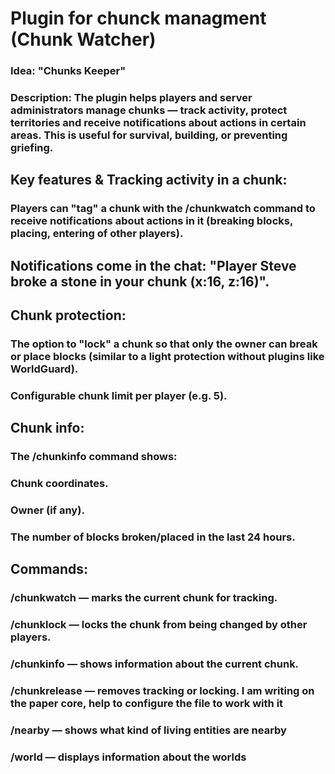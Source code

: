 # Plugin for chunck managment (Chunk Watcher)

### Idea: "Chunks Keeper" 
### Description: The plugin helps players and server administrators manage chunks — track activity, protect territories and receive notifications about actions in certain areas. This is useful for survival, building, or preventing griefing.


## Key features & Tracking activity in a chunk:
### Players can "tag" a chunk with the /chunkwatch command to receive notifications about actions in it (breaking blocks, placing, entering of other players).

## Notifications come in the chat: "Player Steve broke a stone in your chunk (x:16, z:16)".

## Chunk protection:
### The option to "lock" a chunk so that only the owner can break or place blocks (similar to a light protection without plugins like WorldGuard).

### Configurable chunk limit per player (e.g. 5).
## Chunk info:
### The /chunkinfo command shows:
### Chunk coordinates.
### Owner (if any).
### The number of blocks broken/placed in the last 24 hours.

## Commands:
### /chunkwatch — marks the current chunk for tracking.
### /chunklock — locks the chunk from being changed by other players.
### /chunkinfo — shows information about the current chunk.
### /chunkrelease — removes tracking or locking. I am writing on the paper core, help to configure the file to work with it
### /nearby — shows what kind of living entities are nearby
### /world — displays information about the worlds
